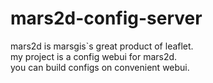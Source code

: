 # mars2d-config-server
mars2d is marsgis`s great product of leaflet.   
my project is a config webui for mars2d.   
you can build  configs on  convenient webui.  
